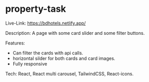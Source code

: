 # property-task

Live-Link: https://bdhotels.netlify.app/

Description: A page with some card slider and some filter buttons.

Features:
* Can filter the cards with api calls.
* horizontal silder for both cards and card images.
* Fully responsive

Tech: React, React multi carousel, TailwindCSS, React-icons.
